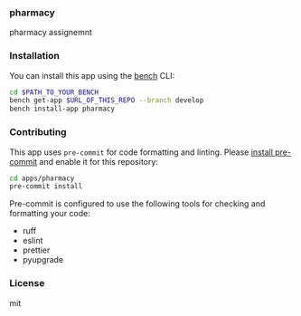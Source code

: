 ### pharmacy

pharmacy assignemnt

### Installation

You can install this app using the [bench](https://github.com/frappe/bench) CLI:

```bash
cd $PATH_TO_YOUR_BENCH
bench get-app $URL_OF_THIS_REPO --branch develop
bench install-app pharmacy
```

### Contributing

This app uses `pre-commit` for code formatting and linting. Please [install pre-commit](https://pre-commit.com/#installation) and enable it for this repository:

```bash
cd apps/pharmacy
pre-commit install
```

Pre-commit is configured to use the following tools for checking and formatting your code:

- ruff
- eslint
- prettier
- pyupgrade

### License

mit
